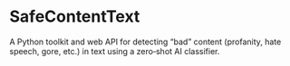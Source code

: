 # SafeContentText
A Python toolkit and web API for detecting “bad” content (profanity, hate speech, gore, etc.) in text using a zero‑shot AI classifier.
